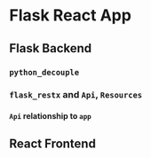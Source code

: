 # Flask React App

## Flask Backend

### `python_decouple`

### `flask_restx` and `Api`, `Resources`

#### `Api` relationship to `app`

## React Frontend
